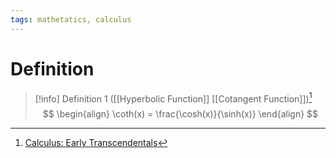 ```yaml
---
tags: mathetatics, calculus
---
```


# Definition

> [!info] Definition 1 ([[Hyperbolic Function]] [[Cotangent Function]])[^1]
> $$
> \begin{align}
> \coth(x) = \frac{\cosh(x)}{\sinh(x)}
> \end{align}
> $$

[^1]: [Calculus: Early Transcendentals](zotero://open-pdf/library/items/EEFDQ9Y5?page=291)